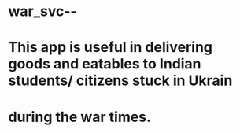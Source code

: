# war_svc--
# This app is useful in delivering goods and eatables to Indian students/ citizens stuck in Ukrain
# during the war times.
